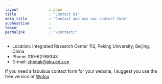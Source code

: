 ```yaml
---
layout              : page
title               : "Contact Us"
meta_title          : "Contact and use our contact form"
subheadline         : 
teaser              : 
permalink           : "/contact/"
---
```


* Location: Integrated Research Center 112, Peking University, Beijing, China
* Phone: 010-62768343
* E-mail: chenak@pku.edu.cn

If you need a fabulous contact form for your website, I suggest you use the free version of [Wufoo](http://www.wufoo.com/)